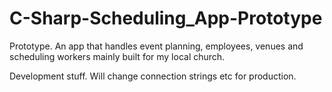 # C-Sharp-Scheduling_App-Prototype
Prototype. An app that handles event planning, employees, venues and scheduling workers mainly built for my local church.

Development stuff. Will change connection strings etc for production.

